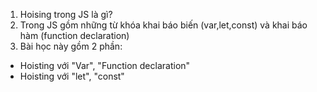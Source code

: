 1. Hoising trong JS là gì?
2. Trong JS gồm những từ khóa khai báo biến (var,let,const) và khai báo hàm (function declaration)
3. Bài học này gồm 2 phần:
- Hoisting với "Var", "Function declaration"
- Hoisting với "let", "const"